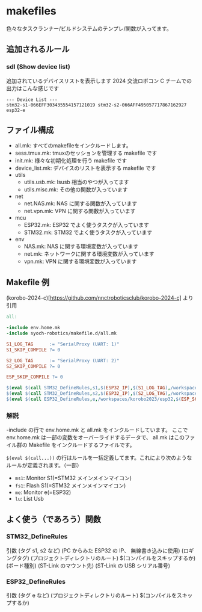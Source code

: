 # makefiles

色々なタスクランナー/ビルドシステムのテンプレ/関数が入ってます。

## 追加されるルール

### sdl (Show device list)

追加されているデバイスリストを表示します
2024 交流ロボコン C チームでの出力はこんな感じです

```
--- Device List ---
stm32-s1-066EFF303435554157121019 stm32-s2-066AFF495057717867162927 esp32-e
```

## ファイル構成

- all.mk: すべてのmakefileをインクルードします。
- sess.tmux.mk: tmuxのセッションを管理する makefile です
- init.mk: 様々な初期化処理を行う makefile です
- device_list.mk: デバイスのリストを表示する makefile です
- utils
  - utils.usb.mk: lsusb 相当のやつが入ってます
  - utils.misc.mk: その他の関数が入っています
- net
  - net.NAS.mk: NAS に関する関数が入っています
  - net.vpn.mk: VPN に関する関数が入っています
- mcu
  - ESP32.mk: ESP32 でよく使うタスクが入っています
  - STM32.mk: STM32 でよく使うタスクが入っています
- env
  - NAS.mk: NAS に関する環境変数が入っています
  - net.mk: ネットワークに関する環境変数が入っています
  - vpn.mk: VPN に関する環境変数が入っています

## Makefile 例

(korobo-2024-c)[https://github.com/nnctroboticsclub/korobo-2024-c] より引用
```makefile
all:

-include env.home.mk
-include syoch-robotics/makefile.d/all.mk

S1_LOG_TAG      := "SerialProxy (UART: 1)"
S1_SKIP_COMPILE ?= 0

S2_LOG_TAG      := "SerialProxy (UART: 2)"
S2_SKIP_COMPILE ?= 0

ESP_SKIP_COMPILE ?= 0

$(eval $(call STM32_DefineRules,s1,$(ESP32_IP),$(S1_LOG_TAG),/workspaces/korobo2023/stm32-main,$(S1_SKIP_COMPILE),NUCLEO_F446RE,/mnt/st1,066EFF303435554157121019))
$(eval $(call STM32_DefineRules,s2,$(ESP32_IP),$(S2_LOG_TAG),/workspaces/korobo2023/stm32-enc,$(S2_SKIP_COMPILE),NUCLEO_F446RE,/mnt/st2,066AFF495057717867162927))
$(eval $(call ESP32_DefineRules,e,/workspaces/korobo2023/esp32,$(ESP_SKIP_COMPILE)))
```

### 解説

-include の行で env.home.mk と all.mk をインクルードしています。
ここで env.home.mk は一部の変数をオーバーライドするデータで、 all.mk はこのファイル群の Makefile をインクルードするファイルです。

`$(eval $(call...))` の行はルールを一括定義してます。これにより次のようなルールが定義されます。（一部）
- `ms1`: Monitor S1(=STM32 メインメインマイコン)
- `fs1`: Flash S1(=STM32 メインメインマイコン)
- `me`: Monitor e(=ESP32)
- `lu`: List Usb

## よく使う（であろう）関数

### STM32_DefineRules

引数
(タグ s1, s2 など) (PC からみた ESP32 の IP、 無線書き込みに使用) (ロギングタグ)
(プロジェクトディレクトリのルート) $(コンパイルをスキップするか)
(ボード種別) (ST-Link のマウント先) (ST-Link の USB シリアル番号)

### ESP32_DefineRules

引数
(タグ e など) (プロジェクトディレクトリのルート) $(コンパイルをスキップするか)